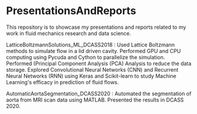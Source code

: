 # PresentationsAndReports

This repository is to showcase my presentations and reports related to my work in fluid mechanics research and data science. 

LatticeBoltzmannSolutions_ML_DCASS2018 : 
Used Lattice Boltzmann methods to simulate flow in a lid driven cavity. Performed GPU and CPU computing using Pycuda and Cython to parallelize the simulation. Performed (Principal Component Analysis (PCA) Analysis to reduce the data storage. Explored Convolutional Neural Networks (CNN) and Recurrent Neural Networks (RNN) using Keras and Scikit-learn to study Machine Learning's efficacy in prediction of fluid flows. 

AutomaticAortaSegmentation_DCASS2020 : 
Automated the segmentation of aorta from MRI scan data using MATLAB. Presented the results in DCASS 2020. 



